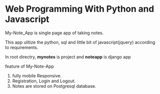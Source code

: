 
# Web Programming With Python and Javascript

 My-Note_App is single page app of taking notes.
    
 This app ulitize the python, sql and little bit of javascript(jquery) according to requirements.

 In root directry,
    **mynotes** is project and **noteapp** is django app

  feature of My-Note-App
  1. fully mobile Responsive.
  2. Registration, Login and Logout.
  3. Notes are stored on Postgresql database.

